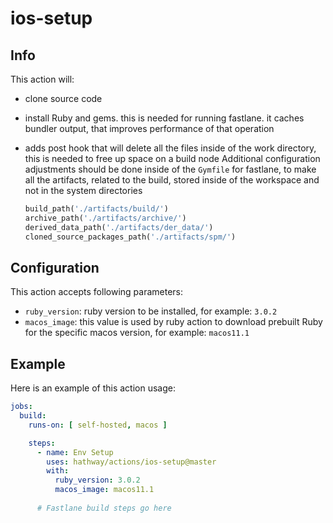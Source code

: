 # ios-setup

## Info

This action will:

- clone source code
- install Ruby and gems. this is needed for running fastlane. it caches bundler output, that improves performance of that operation
- adds post hook that will delete all the files inside of the work directory, this is needed to free up space on a build node
    Additional configuration adjustments should be done inside of the `Gymfile` for fastlane, to make all the artifacts, related to the build, stored inside of the workspace and not in the system directories

    ```ruby
    build_path('./artifacts/build/')
    archive_path('./artifacts/archive/')
    derived_data_path('./artifacts/der_data/')
    cloned_source_packages_path('./artifacts/spm/')
    ```

## Configuration

This action accepts following parameters:

- `ruby_version`: ruby version to be installed, for example: `3.0.2`
- `macos_image`: this value is used by ruby action to download prebuilt Ruby for the specific macos version, for example: `macos11.1`

## Example

Here is an example of this action usage:

```yml
jobs:
  build:
    runs-on: [ self-hosted, macos ]

    steps:
      - name: Env Setup
        uses: hathway/actions/ios-setup@master
        with:
          ruby_version: 3.0.2
          macos_image: macos11.1
        
      # Fastlane build steps go here

```
